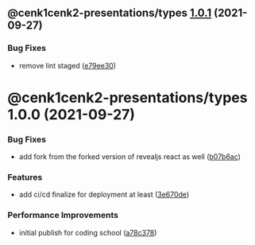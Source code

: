 ## @cenk1cenk2-presentations/types [1.0.1](https://github.com/cenk1cenk2/react-presentations/compare/@cenk1cenk2-presentations/types@1.0.0...@cenk1cenk2-presentations/types@1.0.1) (2021-09-27)


### Bug Fixes

* remove lint staged ([e79ee30](https://github.com/cenk1cenk2/react-presentations/commit/e79ee30bf937f8bdb3fa00138292591eaa5c22de))

# @cenk1cenk2-presentations/types 1.0.0 (2021-09-27)


### Bug Fixes

* add fork from the forked version of revealjs react as well ([b07b6ac](https://github.com/cenk1cenk2/react-presentations/commit/b07b6ac1fa04898b9d32924f4a01729dfec5a0ac))


### Features

* add ci/cd finalize for deployment at least ([3e670de](https://github.com/cenk1cenk2/react-presentations/commit/3e670debc0701bdeaafeef5a39a4611c265930f8))


### Performance Improvements

* initial publish for coding school ([a78c378](https://github.com/cenk1cenk2/react-presentations/commit/a78c378dee3af07d4e1f578d50aca3b603567c11))
